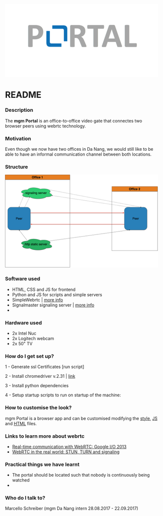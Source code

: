 ![logo](images/logo.png)
# README #

### Description ###
The **mgm Portal** is an office-to-office video gate that connectes two browser peers using webrtc technology.

### Motivation ###
Even though we now have two offices in Da Nang, we would still like to be able to have an informal communication channel between both locations.

### Structure ###
![structure](docu/images/communicationDiagram.png)

### Software used ###
* HTML, CSS and JS for frontend
* Python and JS for scripts and simple servers
* SimpleWebrtc | [more info](https://simplewebrtc.com/)
* Signalmaster signaling server | [more info](https://github.com/andyet/signalmaster)
*


### Hardware used ##
* 2x Intel Nuc
* 2x Logitech webcam
* 2x 50" TV

### How do I get set up? ###
1 - Generate ssl Certificates
[run script]

2 - Install chromedriver v.2.31 | [link](https://chromedriver.storage.googleapis.com/index.html?path=2.31/)

3 - Install python dependencies

4 - Setup startup scripts to run on startup of the machine:

### How to customise the look? ###
mgm Portal is a browser app and can be customised modifying the [style](https://bitbucket.org/mgmportal/mgm-portal/src/007fb67ef03d4589b914d3f953db351c3b464932/css/style.css?at=master), [JS](https://bitbucket.org/mgmportal/mgm-portal/src/007fb67ef03d4589b914d3f953db351c3b464932/js/main.js?at=master) and [HTML](https://bitbucket.org/mgmportal/mgm-portal/src/007fb67ef03d4589b914d3f953db351c3b464932/index.html?at=master&fileviewer=file-view-default)
files.

### Links to learn more about webrtc ###
* [Real-time communication with WebRTC: Google I/O 2013](https://www.youtube.com/watch?v=p2HzZkd2A40)
* [WebRTC in the real world: STUN, TURN and signaling](https://www.html5rocks.com/en/tutorials/webrtc/infrastructure/)

### Practical things we have learnt ###
* The portal should be located such that nobody is continuously being watched
*


### Who do I talk to? ###
Marcello Schreiber (mgm Da Nang intern 28.08.2017 - 22.09.2017)
